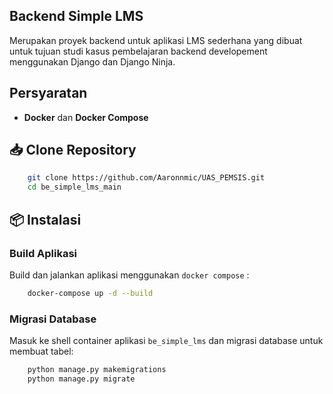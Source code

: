 ## Backend Simple LMS

Merupakan proyek backend untuk aplikasi LMS sederhana yang dibuat untuk tujuan studi kasus pembelajaran backend developement menggunakan Django dan Django Ninja.

## Persyaratan

- **Docker** dan **Docker Compose**

## 📥 Clone Repository

```bash
    git clone https://github.com/Aaronnmic/UAS_PEMSIS.git
    cd be_simple_lms_main
```

## 📦 Instalasi 

### Build Aplikasi

Build dan jalankan aplikasi menggunakan `docker compose` :

```bash
    docker-compose up -d --build
```

### Migrasi Database

Masuk ke shell container aplikasi `be_simple_lms` dan migrasi database untuk membuat tabel:

```bash
    python manage.py makemigrations
    python manage.py migrate
```
